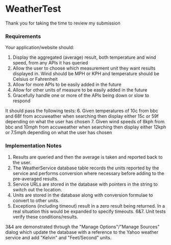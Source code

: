 # WeatherTest

Thank you for taking the time to review my submission

### Requirements
Your application/website should:
1. Display the aggregated (average) result, both temperature and wind speed, from any APIs it has queried
2. Allow the user to choose which measurement unit they want results displayed in. Wind should be MPH or KPH and temperature should be Celsius or Fahrenheit
3. Allow for more APIs to be easily added in the future
4. Allow for other units of measure to be easily added in the future
5. Gracefully handle one or more of the APIs being down or slow to respond

It should pass the following tests:
6.	Given temperatures of 10c from bbc and 68f from accuweather when searching then display either 15c or 59f depending on what the user has chosen
7.	Given wind speeds of 8kph from bbc and 10mph from accuweather when searching then display either 12kph or 7.5mph depending on what the user has chosen

### Implementation Notes
1. Results are queried and then the average is taken and reported back to the user.
2. The WeatherService database table records the units reported by the service and performs conversion where necessary before adding to the pre-averaged results.
3. Service URLs are stored in the database with pointers in the string to switch out the location.
4. Units are stored in the database along with conversion formulae to convert to other units.
5. Exceptions (including timeout) result in a zero result being returned. In a real situation this would be expanded to specify timeouts.
6&7. Unit tests verify these conditions/results.

3&4 are demonstrated through the "Manage Options"/"Manage Sources" dialog which update the database with a reference to the Yahoo weather service and add "Kelvin" and "Feet/Second" units.

